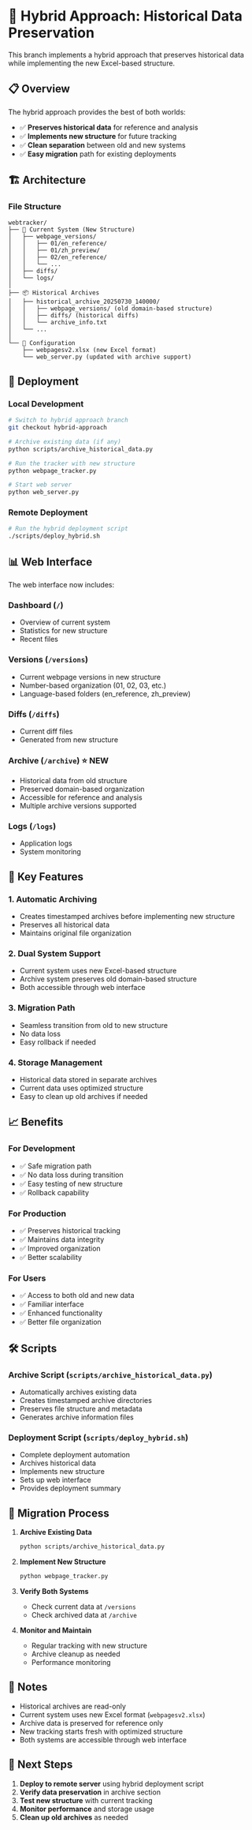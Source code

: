 # 🔄 Hybrid Approach: Historical Data Preservation

This branch implements a hybrid approach that preserves historical data while implementing the new Excel-based structure.

## 📋 Overview

The hybrid approach provides the best of both worlds:
- ✅ **Preserves historical data** for reference and analysis
- ✅ **Implements new structure** for future tracking
- ✅ **Clean separation** between old and new systems
- ✅ **Easy migration** path for existing deployments

## 🏗️ Architecture

### **File Structure**
```
webtracker/
├── 📁 Current System (New Structure)
│   ├── webpage_versions/
│   │   ├── 01/en_reference/
│   │   ├── 01/zh_preview/
│   │   ├── 02/en_reference/
│   │   └── ...
│   ├── diffs/
│   └── logs/
│
├── 📦 Historical Archives
│   ├── historical_archive_20250730_140000/
│   │   ├── webpage_versions/ (old domain-based structure)
│   │   ├── diffs/ (historical diffs)
│   │   └── archive_info.txt
│   └── ...
│
└── 📄 Configuration
    ├── webpagesv2.xlsx (new Excel format)
    └── web_server.py (updated with archive support)
```

## 🚀 Deployment

### **Local Development**
```bash
# Switch to hybrid approach branch
git checkout hybrid-approach

# Archive existing data (if any)
python scripts/archive_historical_data.py

# Run the tracker with new structure
python webpage_tracker.py

# Start web server
python web_server.py
```

### **Remote Deployment**
```bash
# Run the hybrid deployment script
./scripts/deploy_hybrid.sh
```

## 📊 Web Interface

The web interface now includes:

### **Dashboard** (`/`)
- Overview of current system
- Statistics for new structure
- Recent files

### **Versions** (`/versions`)
- Current webpage versions in new structure
- Number-based organization (01, 02, 03, etc.)
- Language-based folders (en_reference, zh_preview)

### **Diffs** (`/diffs`)
- Current diff files
- Generated from new structure

### **Archive** (`/archive`) ⭐ **NEW**
- Historical data from old structure
- Preserved domain-based organization
- Accessible for reference and analysis
- Multiple archive versions supported

### **Logs** (`/logs`)
- Application logs
- System monitoring

## 🔧 Key Features

### **1. Automatic Archiving**
- Creates timestamped archives before implementing new structure
- Preserves all historical data
- Maintains original file organization

### **2. Dual System Support**
- Current system uses new Excel-based structure
- Archive system preserves old domain-based structure
- Both accessible through web interface

### **3. Migration Path**
- Seamless transition from old to new structure
- No data loss
- Easy rollback if needed

### **4. Storage Management**
- Historical data stored in separate archives
- Current data uses optimized structure
- Easy to clean up old archives if needed

## 📈 Benefits

### **For Development**
- ✅ Safe migration path
- ✅ No data loss during transition
- ✅ Easy testing of new structure
- ✅ Rollback capability

### **For Production**
- ✅ Preserves historical tracking
- ✅ Maintains data integrity
- ✅ Improved organization
- ✅ Better scalability

### **For Users**
- ✅ Access to both old and new data
- ✅ Familiar interface
- ✅ Enhanced functionality
- ✅ Better file organization

## 🛠️ Scripts

### **Archive Script** (`scripts/archive_historical_data.py`)
- Automatically archives existing data
- Creates timestamped archive directories
- Preserves file structure and metadata
- Generates archive information files

### **Deployment Script** (`scripts/deploy_hybrid.sh`)
- Complete deployment automation
- Archives historical data
- Implements new structure
- Sets up web interface
- Provides deployment summary

## 🔄 Migration Process

1. **Archive Existing Data**
   ```bash
   python scripts/archive_historical_data.py
   ```

2. **Implement New Structure**
   ```bash
   python webpage_tracker.py
   ```

3. **Verify Both Systems**
   - Check current data at `/versions`
   - Check archived data at `/archive`

4. **Monitor and Maintain**
   - Regular tracking with new structure
   - Archive cleanup as needed
   - Performance monitoring

## 📝 Notes

- Historical archives are read-only
- Current system uses new Excel format (`webpagesv2.xlsx`)
- Archive data is preserved for reference only
- New tracking starts fresh with optimized structure
- Both systems are accessible through web interface

## 🎯 Next Steps

1. **Deploy to remote server** using hybrid deployment script
2. **Verify data preservation** in archive section
3. **Test new structure** with current tracking
4. **Monitor performance** and storage usage
5. **Clean up old archives** as needed 